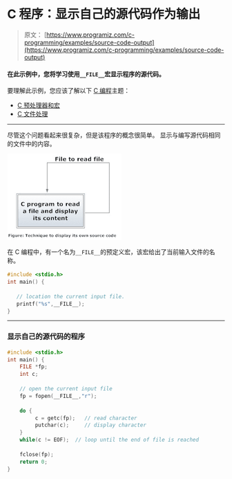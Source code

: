 # C 程序：显示自己的源代码作为输出

> 原文： [https://www.programiz.com/c-programming/examples/source-code-output](https://www.programiz.com/c-programming/examples/source-code-output)

#### 在此示例中，您将学习使用`__FILE__`宏显示程序的源代码。

要理解此示例，您应该了解以下 [C 编程](/c-programming "C tutorial")主题：

*   [C 预处理器和宏](/c-programming/c-preprocessor-macros)
*   [C 文件处理](/c-programming/c-file-input-output)

* * *

尽管这个问题看起来很复杂，但是该程序的概念很简单。 显示与编写源代码相同的文件中的内容。

![Procedure to display its own source code in C programming](img/12595317d50fda97ee62d8d000eb1c45.png)

在 C 编程中，有一个名为`__FILE__`的预定义宏，该宏给出了当前输入文件的名称。

```c
#include <stdio.h>
int main() {

   // location the current input file.
   printf("%s",__FILE__);
}

```

* * *

### 显示自己的源代码的程序

```c
#include <stdio.h>
int main() {
    FILE *fp;
    int c;

    // open the current input file
    fp = fopen(__FILE__,"r");

    do {
         c = getc(fp);   // read character 
         putchar(c);     // display character
    }
    while(c != EOF);  // loop until the end of file is reached

    fclose(fp);
    return 0;
}

```